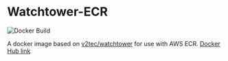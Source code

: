 # Watchtower-ECR
![Docker Build](https://img.shields.io/docker/build/andyault/watchtower-ecr.svg)

A docker image based on [v2tec/watchtower](https://github.com/v2tec/watchtower) for use with AWS ECR. [Docker Hub link](https://hub.docker.com/r/andyault/watchtower-ecr/)
